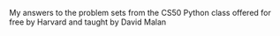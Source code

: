 My answers to the problem sets from the CS50 Python class offered for free by Harvard and taught by David Malan
